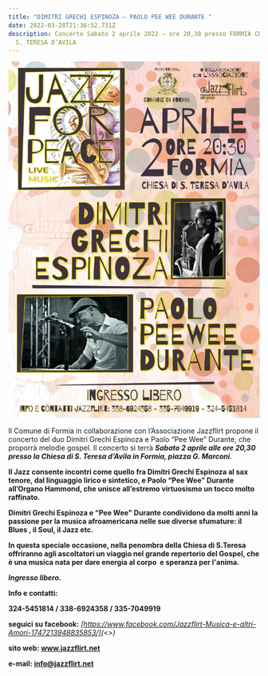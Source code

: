 ```yaml
---
title: "DIMITRI GRECHI ESPINOZA – PAOLO PEE WEE DURANTE "
date: 2022-03-28T21:36:52.731Z
description: Concerto Sabato 2 aprile 2022 – ore 20,30 presso FORMIA CHIESA DI
  S. TERESA D’AVILA
---
```

![](locandina_dimitri.jpeg)

Il Comune di Formia in collaborazione con l’Associazione Jazzflirt propone il concerto del duo Dimitri Grechi Espinoza e Paolo “Pee Wee” Durante, che proporrà melodie gospel. Il concerto si terrà ***Sabato 2 aprile alle ore 20,30 presso la Chiesa di S. Teresa d’Avila in Formia, piazza G. Marconi.***

**Il Jazz consente incontri come quello fra Dimitri Grechi Espinoza al sax tenore, dal linguaggio lirico e sintetico, e Paolo “Pee Wee” Durante all’Organo Hammond, che unisce all’estremo virtuosismo un tocco molto raffinato.**

**Dimitri Grechi Espinoza e “Pee Wee" Durante condividono da molti anni la passione per la musica afroamericana nelle sue diverse sfumature: il Blues , il Soul, il Jazz etc.**

**In questa speciale occasione, nella penombra della Chiesa di S.Teresa offriranno agli ascoltatori un viaggio nel grande repertorio del Gospel, che è una musica nata per dare energia al corpo  e speranza per l'anima.**

***Ingresso libero.***

**Info e contatti:**

**324-5451814 / 338-6924358 / 335-7049919**

**seguici su facebook:** *[https://www.facebook.com/Jazzflirt-Musica-e-altri-Amori-1747213948835853/](<>)*

**sito web: www.jazzflirt.net**

**e-mail: [info@jazzflirt.net](mailto:info@jazzflirt.net)**